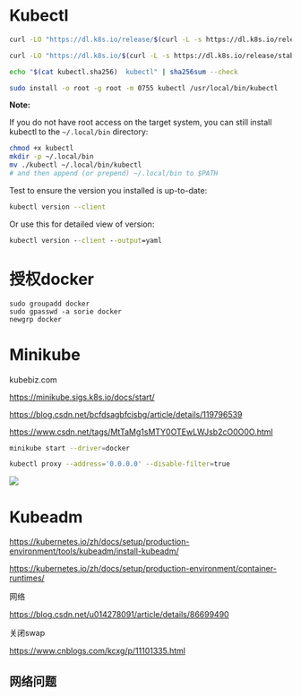 # Kubectl

```bash
curl -LO "https://dl.k8s.io/release/$(curl -L -s https://dl.k8s.io/release/stable.txt)/bin/linux/amd64/kubectl"

curl -LO "https://dl.k8s.io/$(curl -L -s https://dl.k8s.io/release/stable.txt)/bin/linux/amd64/kubectl.sha256"

echo "$(cat kubectl.sha256)  kubectl" | sha256sum --check

sudo install -o root -g root -m 0755 kubectl /usr/local/bin/kubectl
```

**Note:**

If you do not have root access on the target system, you can still install kubectl to the `~/.local/bin` directory:

```bash
chmod +x kubectl
mkdir -p ~/.local/bin
mv ./kubectl ~/.local/bin/kubectl
# and then append (or prepend) ~/.local/bin to $PATH
```

Test to ensure the version you installed is up-to-date:

```bash
kubectl version --client
```

Or use this for detailed view of version:

```cmd
kubectl version --client --output=yaml   
```

# 授权docker

```
sudo groupadd docker
sudo gpasswd -a sorie docker
newgrp docker
```

# Minikube

kubebiz.com

https://minikube.sigs.k8s.io/docs/start/

https://blog.csdn.net/bcfdsagbfcisbg/article/details/119796539

https://www.csdn.net/tags/MtTaMg1sMTY0OTEwLWJsb2cO0O0O.html

```sh
minikube start --driver=docker

kubectl proxy --address='0.0.0.0' --disable-filter=true
```

![](https://pic.imgdb.cn/item/625ed1b9239250f7c561719d.jpg)

# Kubeadm

https://kubernetes.io/zh/docs/setup/production-environment/tools/kubeadm/install-kubeadm/

https://kubernetes.io/zh/docs/setup/production-environment/container-runtimes/

网络

https://blog.csdn.net/u014278091/article/details/86699490

关闭swap

https://www.cnblogs.com/kcxg/p/11101335.html

## 网络问题

